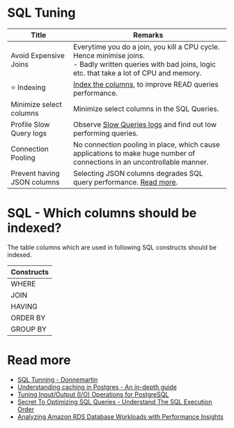 # SQL Tuning

| Title                       | Remarks                                                                                                                                                                    |
|-----------------------------|----------------------------------------------------------------------------------------------------------------------------------------------------------------------------|
| Avoid Expensive Joins       | Everytime you do a join, you kill a CPU cycle. Hence minimise joins.<br/>- Badly written queries with bad joins, logic etc. that take a lot of CPU and memory.             |
| :star: Indexing             | [Index the columns](../Glossaries/DataStructuresDB/Indexing/Readme.md), to improve READ queries performance.                                                               |
| Minimize select columns     | Minimize select columns in the SQL Queries.                                                                                                                                |
| Profile Slow Query logs     | Observe [Slow Queries logs](https://severalnines.com/blog/how-identify-mysql-performance-issues-slow-queries/) and find out low performing queries.                        |
| Connection Pooling          | No connection pooling in place, which cause applications to make huge number of connections in an uncontrollable manner.                                                   |
| Prevent having JSON columns | Selecting JSON columns degrades SQL query performance. [Read more](https://stackoverflow.com/questions/71086258/query-on-json-jsonb-column-super-slow-can-i-use-an-index). |

# SQL - Which columns should be indexed?

The table columns which are used in following SQL constructs should be indexed.

| Constructs |
|------------|
| WHERE      |
| JOIN       |
| HAVING     |
| ORDER BY   |
| GROUP BY   |

# Read more
- [SQL Tunning - Donnemartin](https://github.com/donnemartin/system-design-primer#sql-tuning)
- [Understanding caching in Postgres - An in-depth guide](https://madusudanan.com/blog/understanding-postgres-caching-in-depth/)
- [Tuning Input/Output (I/O) Operations for PostgreSQL](https://severalnines.com/blog/tuning-io-operations-postgresql/)
- [Secret To Optimizing SQL Queries - Understand The SQL Execution Order](https://www.youtube.com/watch?v=BHwzDmr6d7s)
- [Analyzing Amazon RDS Database Workloads with Performance Insights](https://aws.amazon.com/blogs/database/analyzing-amazon-rds-database-workload-with-performance-insights/)